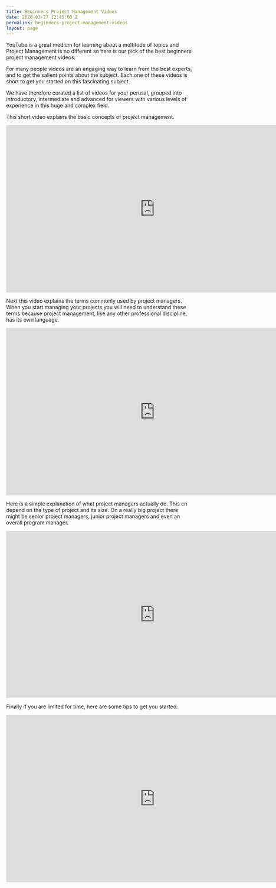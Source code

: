 ```yaml
---
title: Beginners Project Management Videos
date: 2020-03-27 12:45:00 Z
permalink: beginners-project-management-videos
layout: page
---
```


YouTube is a great medium for learning about a multitude of topics and Project Management is no different so here is our pick of the best beginners project management videos.

For many people videos are an engaging way to learn from the best experts, and to get the salient points about the subject. Each one of these videos is short to get you started on this fascinating subject.

We have therefore curated a list of videos for your perusal, grouped into introductory, intermediate and advanced for viewers with various levels of experience in this huge and complex field.

This short video explains the basic concepts of project management.

<iframe width="805" height="453" src="https://www.youtube.com/embed/9LSnINglkQA" frameborder="0" allow="accelerometer; autoplay; encrypted-media; gyroscope; picture-in-picture" allowfullscreen></iframe>

Next this video explains the terms commonly used by project managers. When you start managing your projects you will need to understand these terms because project management, like any other professional discipline, has its own language.

<iframe width="805" height="453" src="https://www.youtube.com/embed/7c8xP1gRIWs" frameborder="0" allow="accelerometer; autoplay; encrypted-media; gyroscope; picture-in-picture" allowfullscreen></iframe>

Here is a simple explanation of what project managers actually do. This cn depend on the type of project and its size. On a really big project there might be senior project managers, junior project managers and even an overall program manager.

<iframe width="805" height="453" src="https://www.youtube.com/embed/Vkd7JGl0-90" frameborder="0" allow="accelerometer; autoplay; encrypted-media; gyroscope; picture-in-picture" allowfullscreen></iframe>

Finally if you are limited for time, here are some tips to get you started.

<iframe width="805" height="453" src="https://www.youtube.com/embed/RT66tw1cKCA" frameborder="0" allow="accelerometer; autoplay; encrypted-media; gyroscope; picture-in-picture" allowfullscreen></iframe>